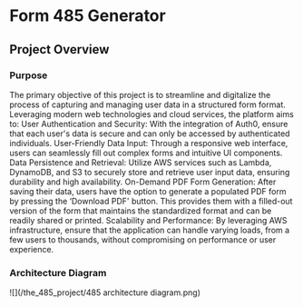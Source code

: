 # Form 485 Generator

## Project Overview

### Purpose

The primary objective of this project is to streamline and digitalize the process of capturing and managing user data in a structured form format. Leveraging modern web technologies and cloud services, the platform aims to:
User Authentication and Security: With the integration of Auth0, ensure that each user's data is secure and can only be accessed by authenticated individuals.
User-Friendly Data Input: Through a responsive web interface, users can seamlessly fill out complex forms and intuitive UI components.
Data Persistence and Retrieval: Utilize AWS services such as Lambda, DynamoDB, and S3 to securely store and retrieve user input data, ensuring durability and high availability.
On-Demand PDF Form Generation: After saving their data, users have the option to generate a populated PDF form by pressing the ‘Download PDF' button. This provides them with a filled-out version of the form that maintains the standardized format and can be readily shared or printed.
Scalability and Performance: By leveraging AWS infrastructure, ensure that the application can handle varying loads, from a few users to thousands, without compromising on performance or user experience.

### Architecture Diagram

![](/the_485_project/485 architecture diagram.png)
